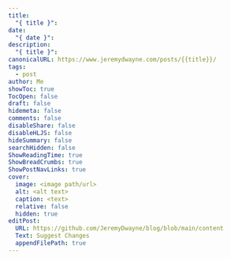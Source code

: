 ```yaml
---
title:
  "{ title }": 
date:
  "{ date }": 
description:
  "{ title }": 
canonicalURL: https://www.jeremydwayne.com/posts/{{title}}/
tags:
  - post
author: Me
showToc: true
TocOpen: false
draft: false
hidemeta: false
comments: false
disableShare: false
disableHLJS: false
hideSummary: false
searchHidden: false
ShowReadingTime: true
ShowBreadCrumbs: true
ShowPostNavLinks: true
cover:
  image: <image path/url>
  alt: <alt text>
  caption: <text>
  relative: false
  hidden: true
editPost:
  URL: https://github.com/JeremyDwayne/blog/blob/main/content
  Text: Suggest Changes
  appendFilePath: true
---
```

